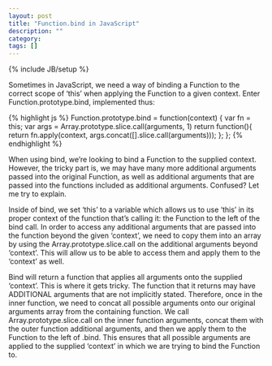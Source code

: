 ```yaml
---
layout: post
title: "Function.bind in JavaScript"
description: ""
category:
tags: []
---
```

{% include JB/setup %}

Sometimes in JavaScript, we need a way of binding a Function to the correct scope of ‘this’ when applying the Function to a given context. Enter Function.prototype.bind, implemented thus:

{% highlight js %}
Function.prototype.bind = function(context) {
  var fn = this;
  var args = Array.prototype.slice.call(arguments, 1)
  return function(){
    return fn.apply(context, args.concat([].slice.call(arguments)));
  };
};
{% endhighlight %}

When using bind, we’re looking to bind a Function to the supplied context. However, the tricky part is, we may have many more additional arguments passed into the original Function, as well as additional arguments that are passed into the functions included as additional arguments. Confused? Let me try to explain.

Inside of bind, we set ‘this’ to a variable which allows us to use ‘this’ in its proper context of the function that’s calling it: the Function to the left of the bind call. In order to access any additional arguments that are passed into the function beyond the given ‘context’, we need to copy them into an array by using the Array.prototype.slice.call on the additional arguments beyond ‘context’. This will allow us to be able to access them and apply them to the ‘context’ as well.

Bind will return a function that applies all arguments onto the supplied ‘context’. This is where it gets tricky. The function that it returns may have ADDITIONAL arguments that are not implicitly stated. Therefore, once in the inner function, we need to concat all possible arguments onto our original arguments array from the containing function. We call Array.prototype.slice.call on the inner function arguments, concat them with the outer function additional arguments, and then we apply them to the Function to the left of .bind. This ensures that all possible arguments are applied to the supplied ‘context’ in which we are trying to bind the Function to.
